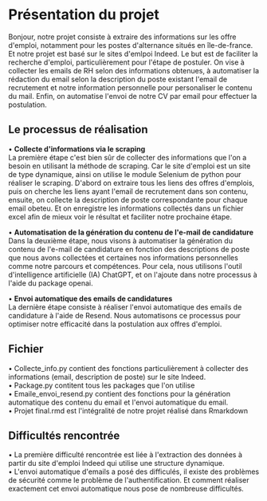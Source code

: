 # Présentation du projet
Bonjour, notre projet consiste à extraire des informations sur les offre d'emploi, notamment pour les postes d'alternance situés en île-de-france. Et notre projet est basé sur le sites d'emlpoi Indeed. Le but est de faciliter la recherche d'emploi, particulièrement pour l'étape de postuler. On vise à collecter les emails de RH selon des informations obtenues, à automatiser la rédaction du email selon la description du poste existant l'email de recrutement et notre information personnelle pour personaliser le contenu du mail. Enfin, on automatise l'envoi de notre CV par email pour effectuer la postulation.

## Le processus de réalisation
&bull; **Collecte d'informations via le scraping**  
La première étape c'est bien sûr de collecter des informations que l'on a besoin en utilisant la méthode de scraping. Car le site d'emploi est un site de type dynamique, ainsi on utilise le module Selenium de python pour réaliser le scraping. D'abord on extraire tous les liens des offres d'emplois, puis on cherche les liens ayant l'email de recrutement dans son contenu, ensuite, on collecte la description de poste correspondante pour chaque email obeteu. Et on enregistre les informations collectés dans un fichier excel afin de mieux voir le résultat et faciliter notre prochaine étape.

&bull; **Automatisation de la génération du contenu de l'e-mail de candidature**  
Dans la deuxième étape, nous visons à automatiser la génération du contenu de l'e-mail de candidature en fonction des descriptions de poste que nous avons collectées et certaines nos informations personnelles comme notre parcours et compétences. Pour cela, nous utilisons l'outil d'intelligence artificielle (IA) ChatGPT, et on l'ajoute dans notre processus à l'aide du package openai.

&bull; **Envoi automatique des emails de candidatures**  
La dernière étape consiste à réaliser l'envoi automatique des emails de candidature à l'aide de Resend. Nous automatisons ce processus pour optimiser notre efficacité dans la postulation aux offres d'emploi.

## Fichier  
&bull; Collecte_info.py contient des fonctions particulièrement à collecter des informations (email, description de poste) sur le site Indeed.   
&bull; Package.py contitent tous les packages que l'on utilise     
&bull; Emaile_envoi_resend.py contient des fonctions pour la génération automatique des contenu du email et l'envoi automatique du email.  
&bull; Projet final.rmd est l'intégralité de notre projet réalisé dans Rmarkdown


## Difficultés rencontrée  
&bull; La première difficulté rencontrée est liée à l'extraction des données à partir du site d'emploi Indeed qui utilise une structure dynamique.  
&bull; L'envoi automatique d'emails a posé des difficulés, il existe des problèmes de sécurité comme le problème de l'authentification. Et comment réaliser exactement cet envoi automatique nous pose de nombreuse difficultés.

 
